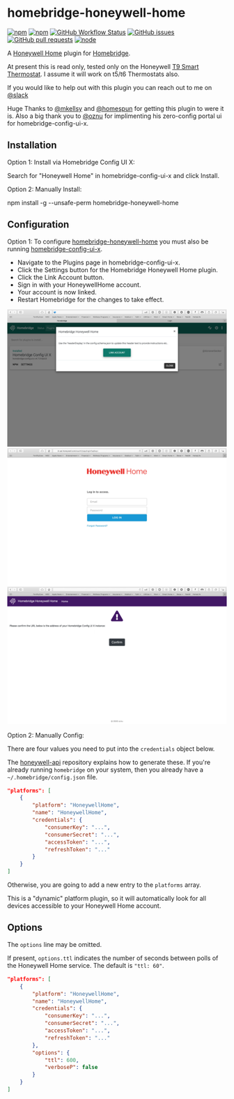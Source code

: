 # homebridge-honeywell-home

[![npm](https://img.shields.io/npm/v/homebridge-honeywell-home?style=for-the-badge)](https://www.npmjs.com/package/homebridge-honeywell-home)
[![npm](https://img.shields.io/npm/dt/homebridge-honeywell-home?style=for-the-badge)](https://www.npmjs.com/package/homebridge-honeywell-home)
[![GitHub Workflow Status](https://img.shields.io/github/workflow/status/donavanbecker/homebridge-honeywell-home/Node?style=for-the-badge)](https://github.com/donavanbecker/homebridge-honeywell-home/actions?query=workflow%3ANode)
[![GitHub issues](https://img.shields.io/github/issues/donavanbecker/homebridge-honeywell-home?style=for-the-badge)](https://github.com/donavanbecker/homebridge-honeywell-home/issues)
[![GitHub pull requests](https://img.shields.io/github/issues-pr/donavanbecker/homebridge-honeywell-home?style=for-the-badge)](https://github.com/donavanbecker/homebridge-honeywell-home/pulls)
[![node](https://img.shields.io/node/v/homebridge-honeywell-home?style=for-the-badge)](https://nodejs.org)




A [Honeywell Home](https://honeywellhome.com) plugin for [Homebridge](https://homebridge.io/).

At present this is read only,
tested only on the Honeywell [T9 Smart Thermostat](https://t9.honeywellhome.com/).
I assume it will work on t5/t6 Thermostats also.

If you would like to help out with this plugin you can reach out to me on [@slack](http://homebridgeteam.slack.com/)

Huge Thanks to [@mkellsy](https://github.com/mkellsy) and [@homespun](https://github.com/homespun) for getting this plugin to were it is. Also a big thank you to [@oznu](https://github.com/oznu) for implimenting his zero-config portal ui for homebridge-config-ui-x.

## Installation
Option 1: Install via Homebridge Config UI X:

Search for "Honeywell Home" in homebridge-config-ui-x and click Install.

Option 2: Manually Install:

npm install -g --unsafe-perm homebridge-honeywell-home

## Configuration
Option 1:
To configure [homebridge-honeywell-home](https://www.npmjs.com/package/homebridge-honeywell-home) you must also be running [homebridge-config-ui-x](https://github.com/oznu/homebridge-config-ui-x).

* Navigate to the Plugins page in homebridge-config-ui-x.
* Click the Settings button for the Homebridge Honeywell Home plugin.
* Click the Link Account button.
* Sign in with your HoneywellHome account.
* Your account is now linked.
* Restart Homebridge for the changes to take effect.
  
<img src='honeywell/01.png' />
<img src='honeywell/02.png' />
<img src='honeywell/03.png' />

Option 2: Manually Config:

There are four values you need to put into the `credentials` object below.

The [honeywell-api](https://github.com/d0n4v4nb3ck3r/honeywell-api) repository explains how to generate these.
If you're already running `homebridge` on your system,
then you already have a `~/.homebridge/config.json` file.

```json
"platforms": [
    {
        "platform": "HoneywellHome",
        "name": "HoneywellHome",
        "credentials": {
            "consumerKey": "...",
            "consumerSecret": "...",
            "accessToken": "...",
            "refreshToken": "..."
        }
    }
]
```

Otherwise,
you are going to add a new entry to the `platforms` array.

This is a "dynamic" platform plugin,
so it will automatically look for all devices accessible to your Honeywell Home account.

## Options

The `options` line may be omitted.

If present, `options.ttl` indicates the number of seconds between polls of the Honeywell Home service.
The default is `"ttl: 60"`.

```json
"platforms": [
    {
        "platform": "HoneywellHome",
        "name": "HoneywellHome",
        "credentials": {
            "consumerKey": "...",
            "consumerSecret": "...",
            "accessToken": "...",
            "refreshToken": "..."
        },
        "options": {
            "ttl": 600,
            "verboseP": false
        }
    }
]
```
